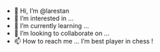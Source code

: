 - 👋 Hi, I’m @larestan
- 👀 I’m interested in ...
- 🌱 I’m currently learning ...
- 💞️ I’m looking to collaborate on ...
- 📫 How to reach me ...
I’m best player in chess !
<!---
larestan/larestan is a ✨ special ✨ repository because its `README.md` (this file) appears on your GitHub profile.
You can click the Preview link to take a look at your changes.
--->
